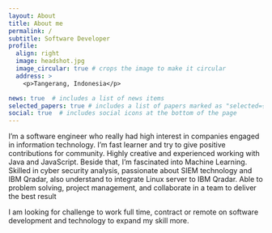 ```yaml
---
layout: About
title: About me
permalink: /
subtitle: Software Developer
profile:
  align: right
  image: headshot.jpg
  image_circular: true # crops the image to make it circular
  address: >
    <p>Tangerang, Indonesia</p>

news: true  # includes a list of news items
selected_papers: true # includes a list of papers marked as "selected={true}"
social: true  # includes social icons at the bottom of the page
---
```


I’m a software engineer who really had high interest in companies engaged in information technology. I’m fast learner and try to give positive contributions for community. Highly creative and experienced working with Java and JavaScript. Beside that, I’m fascinated into Machine Learning. Skilled in cyber security analysis, passionate about SIEM technology and IBM Qradar, also understand to integrate Linux server to IBM Qradar. Able to problem solving, project management, and collaborate in a team to deliver the best result

I am looking for challenge to work full time, contract or remote on software development and technology to expand my skill more.
